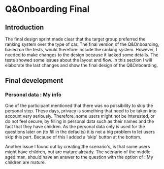 # Q&Onboarding Final

## **Introduction**

The final design sprint made clear that the target group preferred the ranking system over the type of car. The final version of the Q&Onboarding, based on the tests, would therefore include the ranking system. However, I needed to make changes to the design because it lacked some details. The tests showed some issues about the layout and flow. In this section I will elaborate the last changes and show the final design of the Q&Onboarding. 

## Final development

### Personal data : My info

One of the participant mentioned that there was no possibility to skip the personal step. These days, privacy is something that need to be taken into account very seriously. Therefore, some users might not be interested, or do not feel secure, by filling in personal data such as their names and the fact that they have children. As the personal data only is used for the questions later on \(to fill in the defaults\) it is not a big problem to let users skip this part. Because of this I added a 'skip' button at the bottom.

Another issue I found out by creating the scenario's, is that some users might have children, but are mature already. The scenario of the middle aged man, should have an answer to the question with the option of : My children are mature. 



